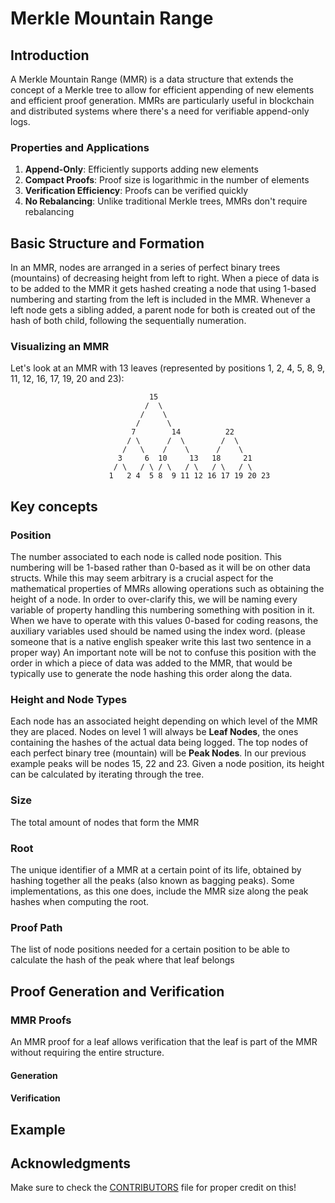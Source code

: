 # Merkle Mountain Range

## Introduction

A Merkle Mountain Range (MMR) is a data structure that extends the concept of a Merkle tree to allow for efficient appending of new elements and efficient proof generation. MMRs are particularly useful in blockchain and distributed systems where there's a need for verifiable append-only logs.

### Properties and Applications

1. **Append-Only**: Efficiently supports adding new elements
2. **Compact Proofs**: Proof size is logarithmic in the number of elements
3. **Verification Efficiency**: Proofs can be verified quickly
4. **No Rebalancing**: Unlike traditional Merkle trees, MMRs don't require rebalancing

## Basic Structure and Formation

In an MMR, nodes are arranged in a series of perfect binary trees (mountains) of decreasing height from left to right. 
When a piece of data is to be added to the MMR it gets hashed creating a node that using 1-based numbering and starting from the left is included in the MMR. Whenever a left node gets a sibling added, a parent node for both is created out of the hash of both child, following the sequentially numeration.

### Visualizing an MMR

Let's look at an MMR with 13 leaves (represented by positions 1, 2, 4, 5, 8, 9, 11, 12, 16, 17, 19, 20 and 23):

```
                               15
                              /  \
                             /    \
                            /      \
                           7        14          22
                          / \      /  \        /  \
                         /   \    /    \      /    \
                        3     6  10     13   18     21
                       / \   / \ / \   / \   / \   / \
                      1   2 4  5 8  9 11 12 16 17 19 20 23

```

## Key concepts

### Position

The number associated to each node is called node position. This numbering will be 1-based 
rather than 0-based as it will be on other data structs. While this may seem arbitrary
is a crucial aspect for the mathematical properties of MMRs allowing operations such as
obtaining the height of a node. In order to over-clarify this, we will be naming every
variable of property handling this numbering something with position in it. When we have 
to operate with this values 0-based for coding reasons, the auxiliary variables used
should be named using the index word.
(please someone that is a native english speaker write this last two sentence in a proper way)
An important note will be not to confuse this position with the order in which a piece 
of data was added to the MMR, that would be typically use to generate the node hashing 
this order along the data.

### Height and Node Types

Each node has an associated height depending on which level of the MMR they are placed.
Nodes on level 1 will always be **Leaf Nodes**, the ones containing the hashes of the actual data being logged.
The top nodes of each perfect binary tree (mountain) will be **Peak Nodes**. In our previous example peaks will be nodes 15, 22 and 23.
Given a node position, its height can be calculated by iterating through the tree.

### Size

The total amount of nodes that form the MMR

### Root

The unique identifier of a MMR at a certain point of its life, obtained by hashing together all the peaks (also known as bagging peaks). Some implementations, as this one does, include the MMR size along the peak hashes when computing the root.

### Proof Path

The list of node positions needed for a certain position to be able to calculate the hash of the peak where that leaf belongs

## Proof Generation and Verification

### MMR Proofs

An MMR proof for a leaf allows verification that the leaf is part of the MMR without requiring the entire structure.

#### Generation

#### Verification

## Example

## Acknowledgments

Make sure to check the [CONTRIBUTORS](./CONTRIBUTORS) file for proper credit on this!